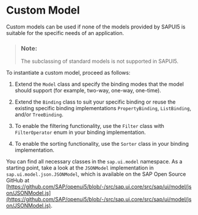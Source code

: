 <!-- loio91f1c7ef6f4d1014b6dd926db0e91070 -->

# Custom Model

Custom models can be used if none of the models provided by SAPUI5 is suitable for the specific needs of an application.

> ### Note:  
> The subclassing of standard models is not supported in SAPUI5.

To instantiate a custom model, proceed as follows:

1.  Extend the `Model` class and specify the binding modes that the model should support \(for example, two-way, one-way, one-time\).

2.  Extend the `Binding` class to suit your specific binding or reuse the existing specific binding implementations `PropertyBinding`, `ListBinding`, and/or `TreeBinding`.

3.  To enable the filtering functionality, use the `Filter` class with `FilterOperator` enum in your binding implementation.

4.  To enable the sorting functionality, use the `Sorter` class in your binding implementation.


You can find all necessary classes in the `sap.ui.model` namespace. As a starting point, take a look at the `JSONModel` implementation in `sap.ui.model.json.JSONModel`, which is available on the SAP Open Source GitHub at [https://github.com/SAP/openui5/blob/-/src/sap.ui.core/src/sap/ui/model/json/JSONModel.js](https://github.com/SAP/openui5/blob/-/src/sap.ui.core/src/sap/ui/model/json/JSONModel.js).

